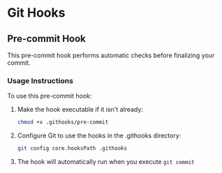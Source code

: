 # Git Hooks

## Pre-commit Hook

This pre-commit hook performs automatic checks before finalizing your commit.

### Usage Instructions

To use this pre-commit hook:

1. Make the hook executable if it isn't already:
   ```bash
   chmod +x .githooks/pre-commit
   ```

2. Configure Git to use the hooks in the .githooks directory:
   ```bash
   git config core.hooksPath .githooks
   ```

3. The hook will automatically run when you execute `git commit`